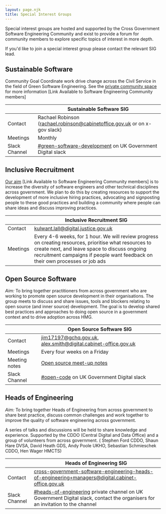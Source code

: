 ```yaml
---
layout: page.njk
title: Special Interest Groups
---
```


Special interest groups are hosted and supported by the Cross Government Software Engineering Community and exist to provide a forum for community members to explore specific topics of interest in more depth. 

If you'd like to join a special interest group please contact the relevant SIG lead.

## Sustainable Software 

Community Goal Coordinate work drive change across the Civil Service in the field of Green Software Engineering. See the [private community space](https://github.com/uk-x-gov-software-community/community-space/tree/main/special-interest-meetings/green-software) for more information [Link Available to Software Engineering Community members]

|     | Sustainable Software SIG|
|-----|---|
| Contact  | Rachael Robinson (rachael.robinson@cabinetoffice.gov.uk or on x-gov slack) |
| Meetings | Monthly  |
| Slack Channel | [#green-software-development](https://ukgovernmentdigital.slack.com/archives/C04C60X2FJA) on UK Government Digital slack |

## Inclusive Recruitment

[Our aim](https://github.com/uk-x-gov-software-community/community-space/blob/main/special-interest-meetings/inclusive-recruitment/2023-08-09.md#1-goal) [Link Available to Software Engineering Community members] is to increase the diversity of software engineers and other technical disciplines across government. We plan to do this by creating resources to support the development of more inclusive hiring practices, advocating and signposting people to these good practices and building a community where people can share ideas and discuss improving practices.

|     | Inclusive Recruitment SIG|
|-----|---|
|Contact | kulwant.lall@digital.justice.gov.uk |
| Meetings | Every 4-6 weeks, for 1 hour. We will review progress on creating resources, prioritise what resources to create next, and leave space to discuss ongoing recruitment campaigns if people want feedback on their own processes or job ads |

## Open Source Software

*Aim:* To bring together practitioners from across government who are working to promote open source development in their organisations. The group meets to discuss and share issues, tools and blockers relating to open source (and inner source) development. The goal is to develop shared best practices and approaches to doing open source in a government context and to drive adoption across HMG.


|     | Open Source Software SIG|
|-----|---|
| Contact | jim17197@gchq.gov.uk, alex.smith@digital.cabinet-office.gov.uk  |
| Meetings | Every four weeks on a Friday |
| Meeting notes | [Open source meet-up notes](/special-interest/open-source/open-source-meetup-notes) |
| Slack Channel | [#open-code](https://ukgovernmentdigital.slack.com/archives/C0Q3KG7B8) on UK Government Digital slack |

## Heads of Engineering

*Aim:* To bring together Heads of Engineering from across government to share best practice, discuss common challenges and work together to improve the quality of software engineering across government. 

A series of talks and discussions will be held to share knowledge and experience. Supported by the CDDO (Central Digital and Data Office) and a group of volunteers from across government. ( Stephen Ford CDDO, Shaun Hare DVSA, David Heath GDS, Andy Poole UKHO, Sebastian Schmieschek CDDO, Hen Wager HMCTS)

|     | Heads of Engineering SIG|
|-----|---|
|Contact | [cross-government-software-engineering-heads-of-engineering+managers@digital.cabinet-office.gov.uk](mailto:cross-government-software-engineering-heads-of-engineering+managers@digital.cabinet-office.gov.uk) |
| Slack Channel | [#heads-of-engineering](https://ukgovernmentdigital.slack.com/archives/C058C1K39NV) private channel on UK Government Digital slack, contact the organisers for an invitation to the channel |
